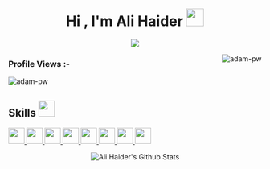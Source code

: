 
<h1 align="center">Hi , I'm Ali Haider <img src="https://media.giphy.com/media/hvRJCLFzcasrR4ia7z/giphy.gif" width="35"></h1>

<p align="center">
  <a href="https://github.com/DenverCoder1/readme-typing-svg"><img src="https://readme-typing-svg.herokuapp.com?lines=Computer+Science+Graduate;Competitive+Programmer;Mobile+Developer;React+Native%20|%20Mongo%20|%20Redux%20;Software+Engineer%20at%20Creditbook;Always%20learning%20new%20things&center=true&width=500&height=50"></a>
</p>

<p><img align="right" src="https://github.com/Adam-pw/Adam-pw/blob/main/animation_500_kxa883sd.gif" alt="adam-pw" /></p>


<p align="right"> <h3>Profile Views :-</h3> <img src="https://komarev.com/ghpvc/?username=alihaider104-pw&label=Profile%20views&color=0e75b6&style=flat"
    alt="adam-pw" /> 
  </p>
  
  
<h2> Skills <img src = "https://media2.giphy.com/media/QssGEmpkyEOhBCb7e1/giphy.gif?cid=ecf05e47a0n3gi1bfqntqmob8g9aid1oyj2wr3ds3mg700bl&rid=giphy.gif" width = 32px> </h2>
<a href= https://github.com/AliHaider104?tab=repositories&q=&type=&language=python&sort= > <img width ='32px' src ='https://raw.githubusercontent.com/rahulbanerjee26/githubAboutMeGenerator/main/icons/python.svg'> </a>
<a href= https://github.com/AliHaider104?tab=repositories&q=&type=&language=javascript&sort= > <img width ='32px' src ='https://raw.githubusercontent.com/rahulbanerjee26/githubAboutMeGenerator/main/icons/reactjs.svg'> </a>
<a href=  https://github.com/AliHaider104?tab=repositories&q=&type=&language=javascript&sort= > <img width ='32px' src ='https://raw.githubusercontent.com/rahulbanerjee26/githubAboutMeGenerator/main/icons/javascript.svg'> </a>
<a href= https://github.com/AliHaider104?tab=repositories&q=&type=&language=c%2B%2B&sort= > <img width ='32px' src ='https://raw.githubusercontent.com/rahulbanerjee26/githubAboutMeGenerator/main/icons/c.svg'> </a>
<a href=https://github.com/AliHaider104?tab=repositories&q=&type=&language=c%2B%2B&sort= > <img width ='32px' src ='https://raw.githubusercontent.com/rahulbanerjee26/githubAboutMeGenerator/main/icons/cpp.svg'> </a>
<a href=https://github.com/AliHaider104?tab=repositories&q=&type=&language=html&sort= > <img width ='32px' src ='https://raw.githubusercontent.com/rahulbanerjee26/githubAboutMeGenerator/main/icons/css.svg'> </a>
<a href=https://github.com/AliHaider104?tab=repositories&q=&type=&language=html&sort= > <img width ='32px' src ='https://raw.githubusercontent.com/rahulbanerjee26/githubAboutMeGenerator/main/icons/html.svg'> </a>
<a href= https://github.com/AliHaider104?tab=repositories&q=&type=&language=java&sort= > <img width ='32px' src ='https://raw.githubusercontent.com/rahulbanerjee26/githubAboutMeGenerator/main/icons/java.svg'> </a>

<p align='center'>
  <img align="center" src="https://github-readme-stats.vercel.app/api?username=alihaider104&show_icons=true&title_color=fff&icon_color=79ff97&text_color=efefef&bg_color=24292e" alt="Ali Haider's Github Stats">
</p>

